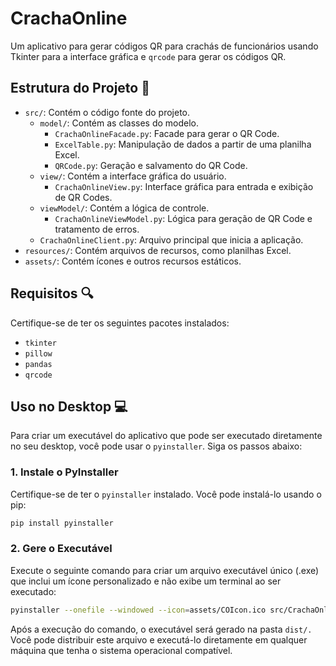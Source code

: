 # CrachaOnline

Um aplicativo para gerar códigos QR para crachás de funcionários usando Tkinter para a interface gráfica e `qrcode` para gerar os códigos QR.

## Estrutura do Projeto :wrench:

- `src/`: Contém o código fonte do projeto.
  - `model/`: Contém as classes do modelo.
    - `CrachaOnlineFacade.py`: Facade para gerar o QR Code.
    - `ExcelTable.py`: Manipulação de dados a partir de uma planilha Excel.
    - `QRCode.py`: Geração e salvamento do QR Code.
  - `view/`: Contém a interface gráfica do usuário.
    - `CrachaOnlineView.py`: Interface gráfica para entrada e exibição de QR Codes.
  - `viewModel/`: Contém a lógica de controle.
    - `CrachaOnlineViewModel.py`: Lógica para geração de QR Code e tratamento de erros.
  - `CrachaOnlineClient.py`: Arquivo principal que inicia a aplicação.
- `resources/`: Contém arquivos de recursos, como planilhas Excel.
- `assets/`: Contém ícones e outros recursos estáticos.

## Requisitos :mag:

Certifique-se de ter os seguintes pacotes instalados:

- `tkinter`
- `pillow`
- `pandas`
- `qrcode`

## Uso no Desktop :computer:

Para criar um executável do aplicativo que pode ser executado diretamente no seu desktop, você pode usar o `pyinstaller`. Siga os passos abaixo:

### 1. Instale o PyInstaller

Certifique-se de ter o `pyinstaller` instalado. Você pode instalá-lo usando o pip:

```bash
pip install pyinstaller
```

### 2. Gere o Executável

Execute o seguinte comando para criar um arquivo executável único (.exe) que inclui um ícone personalizado e não exibe um terminal ao ser executado:

```bash
pyinstaller --onefile --windowed --icon=assets/COIcon.ico src/CrachaOnlineClient.py
```

Após a execução do comando, o executável será gerado na pasta `dist/.` Você pode distribuir este arquivo e executá-lo diretamente em qualquer máquina que tenha o sistema operacional compatível.
